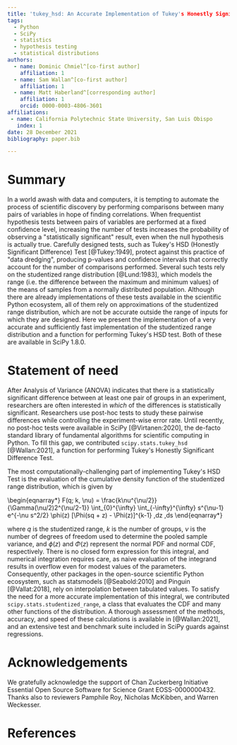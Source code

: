```yaml
---
title: 'tukey_hsd: An Accurate Implementation of Tukey's Honestly Significant Difference Test in Python'
tags:
  - Python
  - SciPy
  - statistics
  - hypothesis testing
  - statistical distributions
authors:
  - name: Dominic Chmiel^[co-first author]
    affiliation: 1
  - name: Sam Wallan^[co-first author]
    affiliation: 1
  - name: Matt Haberland^[corresponding author]
    affiliation: 1
	orcid: 0000-0003-4806-3601
affiliations:
 - name: California Polytechnic State University, San Luis Obispo
   index: 1
date: 28 December 2021
bibliography: paper.bib

---
```


# Summary

In a world awash with data and computers, it is tempting to automate the process of scientific discovery by performing comparisons between many pairs of variables in hope of finding correlations. When frequentist hypothesis tests between pairs of variables are performed at a fixed confidence level, increasing the number of tests increases the probability of observing a "statistically significant" result, even when the null hypothesis is actually true. Carefully designed tests, such as Tukey's HSD (Honestly Significant Difference) Test [@Tukey:1949], protect against this practice of "data dredging", producing p-values and confidence intervals that correctly account for the number of comparisons performed. Several such tests rely on the studentized range distribution [@Lund:1983], which models the range (i.e. the difference between the maximum and minimum values) of the means of samples from a normally distributed population. Although there are already implementations of these tests available in the scientific Python ecosystem, all of them rely on approximations of the studentized range distribution, which are not be accurate outside the range of inputs for which they are designed. Here we present the implementation of a very accurate and sufficiently fast implementation of the studentized range distribution and a function for performing Tukey's HSD test. Both of these are available in SciPy 1.8.0.

# Statement of need

After Analysis of Variance (ANOVA) indicates that there is a statistically significant difference between at least one pair of groups in an experiment, researchers are often interested in *which* of the differences is statistically significant. Researchers use post-hoc tests to study these pairwise differences while controlling the experiment-wise error rate. Until recently, no post-hoc tests were available in SciPy [@Virtanen:2020], the de-facto standard library of fundamental algorithms for scientific computing in Python. To fill this gap, we contributed `scipy.stats.tukey_hsd` [@Wallan:2021], a function for performing Tukey's Honestly Significant Difference Test. 

The most computationally-challenging part of implementing Tukey's HSD Test is the evaluation of the cumulative density function of the studentized range distribution, which is given by

\begin{eqnarray*}
F(q; k, \nu) = \frac{k\nu^{\nu/2}}{\Gamma(\nu/2)2^{\nu/2-1}}
\int_{0}^{\infty} \int_{-\infty}^{\infty} s^{\nu-1} e^{-\nu s^2/2} \phi(z)
[\Phi(sq + z) - \Phi(z)]^{k-1} \,dz \,ds
\end{eqnarray*}

where $q$ is the studentized range, $k$ is the number of groups, $\nu$ is the number of degrees of freedom used to determine the pooled sample variance, and $\phi(z)$ and $\Phi(z)$ represent the normal PDF and normal CDF, respectively. There is no closed form expression for this integral, and numerical integration requires care, as naive evaluation of the integrand results in overflow even for modest values of the parameters. Consequently, other packages in the open-source scientific Python ecosystem, such as statsmodels [@Seabold:2010] and Pinguin [@Vallat:2018], rely on interpolation between tabulated values. To satisfy the need for a more accurate implementation of this integral, we contributed `scipy.stats.studentized_range`, a class that evaluates the CDF and many other functions of the distribution. A thorough assessment of the methods, accuracy, and speed of these calculations is available in [@Wallan:2021], and an extensive test and benchmark suite included in SciPy guards against regressions.

# Acknowledgements

We gratefully acknowledge the support of Chan Zuckerberg Initiative Essential Open Source Software for Science Grant EOSS-0000000432. Thanks also to reviewers Pamphile Roy, Nicholas McKibben, and Warren Weckesser.

# References